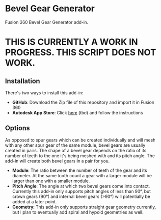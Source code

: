 # Bevel Gear Generator
Fusion 360 Bevel Gear Generator add-in.

# THIS IS CURRENTLY A WORK IN PROGRESS. THIS SCRIPT DOES NOT WORK.

## Installation
There's two ways to install this add-in:
- **GitHub**: Download the Zip file of this repository and import it in Fusion 360
- **Autodesk App Store**: Click [here]() (tbd) and follow the instructions

## Options
As opposed to spur gears which can be created individually and will mesh with any other spur gear of the same module, bevel gears are usually created in pairs. The shape of a bevel gear depends on the ratio of its number of teeth to the one it's being meshed with and its pitch angle. The add-in will create both bevel gears in a pair for you.

- **Module**: The ratio between the number of teeth of the gear and its diameter. At the same tooth count a gear with a larger module will be larger than one with a smaller module.
- **Pitch Angle**: The angle at which two bevel gears come into contact. Currently this add-in only supports pitch angles of less than 90°, but crown gears (90°) and internal bevel gears (>90°) will potentially be added at a later point.
- **Geometry**: This add-in only supports straight gear geometry currently, but I plan to eventually add spiral and hypoid geometries as well.

